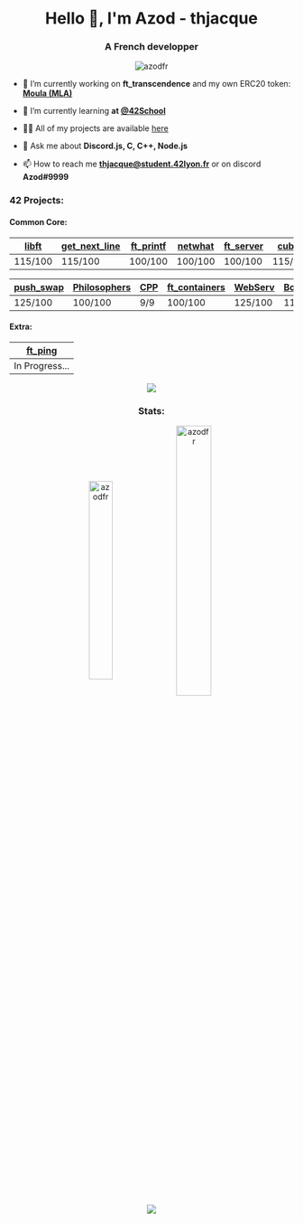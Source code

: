 <h1 align="center">Hello 👋, I'm Azod - thjacque</h1>
<h3 align="center">A French developper</h3>

<p align="center"> <img src="https://komarev.com/ghpvc/?username=azodfr&label=Profile%20views&color=0e75b6&style=flat" alt="azodfr" /> </p>

- 🔭 I’m currently working on **ft_transcendence** and my own ERC20 token: **[Moula (MLA)](https://github.com/AzodFR/Moula)**

- 🌱 I’m currently learning **at [@42School](https://github.com/42School)**

- 👨‍💻 All of my projects are available [here](https://github.com/AzodFR?tab=repositories)

- 💬 Ask me about **Discord.js, C, C++, Node.js**

- 📫 How to reach me **thjacque@student.42lyon.fr** or on discord **Azod#9999**

<h3 align="left">42 Projects:</h3>

<h4 align="left">Common Core:</h4>

|[libft](https://github.com/AzodFR/libft) | [get_next_line](https://github.com/AzodFR/get_next_line) | [ft_printf](https://github.com/AzodFR/ft_printf) | [netwhat](https://github.com/AzodFR/netwhat) | [ft_server](https://github.com/AzodFR/ft_server) | [cub3d](https://github.com/AzodFR/cub3d) | [libasm](https://github.com/AzodFR/libasm) | [ft_services](https://github.com/AzodFR/ft_services) | [minishell](https://github.com/AzodFR/minishell) | 
|---------|---------|---------|---------|---------|---------|---------|---------|---------|
| 115/100 | 115/100 | 100/100 | 100/100 | 100/100 | 115/100 | 100/100 | 100/100 | 100/100 |

|[push_swap](https://github.com/AzodFR/push_swap)|[Philosophers](https://github.com/AzodFR/Philosophers) | [CPP](https://github.com/AzodFR/Piscine_CPP) | [ft_containers](https://github.com/AzodFR/ft_containers) | [WebServ](https://github.com/AzodFR/webserv) | [Born2beroot](https://github.com/AzodFR/born2beroot) |
|---------|---------|-----|---------|---------|---------|
| 125/100 | 100/100 | 9/9 | 100/100 | 125/100 | 110/100 |


<h4 align="left">Extra:</h4>

|[ft_ping](https://github.com/AzodFR/ft_ping)|
|----------------|
| In Progress... |

<p align="center"><img align="center" src="https://media4.giphy.com/media/GDxw5aMKnu89BNEzLd/giphy.gif" /></p>


<h3 align="center">Stats:</h3>
<p align="center"><img align="center" src="https://github-readme-stats.vercel.app/api/top-langs?username=azodfr&show_icons=true&locale=en&layout=compact" alt="azodfr" height="30%" width="29%"/>&nbsp;<img align="center" src="https://github-readme-stats.vercel.app/api?username=azodfr&show_icons=true&locale=en" alt="azodfr" height="35%" width="35%" /></p>

<p align="center"><img align="center" src="https://bit.ly/39KwA4g"/>
